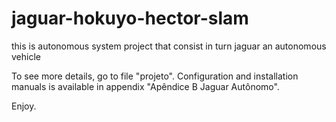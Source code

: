 # jaguar-hokuyo-hector-slam
this is autonomous system project that consist in turn jaguar an autonomous vehicle

To see more details, go to file "projeto". Configuration and installation manuals is available in appendix "Apêndice B Jaguar Autônomo".

Enjoy.
